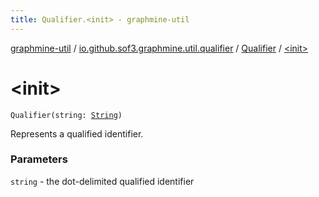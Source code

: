 ```yaml
---
title: Qualifier.<init> - graphmine-util
---
```


[graphmine-util](../../index.html) / [io.github.sof3.graphmine.util.qualifier](../index.html) / [Qualifier](index.html) / [&lt;init&gt;](./-init-.html)

# &lt;init&gt;

`Qualifier(string: `[`String`](https://kotlinlang.org/api/latest/jvm/stdlib/kotlin/-string/index.html)`)`

Represents a qualified identifier.

### Parameters

`string` - the dot-delimited qualified identifier